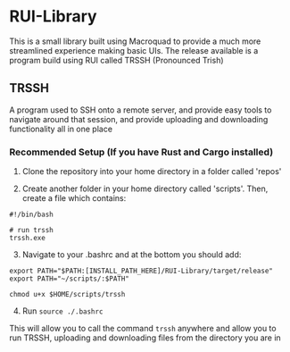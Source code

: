 # RUI-Library

This is a small library built using Macroquad to provide a much more streamlined experience making basic UIs.
The release available is a program build using RUI called TRSSH (Pronounced Trish)


## TRSSH 
A program used to SSH onto a remote server, and provide easy tools to navigate around that session, and provide uploading and downloading functionality all in one place

### Recommended Setup (If you have Rust and Cargo installed)

1) Clone the repository into your home directory in a folder called 'repos'

2) Create another folder in your home directory called 'scripts'. Then, create a file which contains:

```
#!/bin/bash

# run trssh 
trssh.exe
```

3) Navigate to your .bashrc and at the bottom you should add:

```
export PATH="$PATH:[INSTALL_PATH_HERE]/RUI-Library/target/release"
export PATH="~/scripts/:$PATH"

chmod u+x $HOME/scripts/trssh
```

4) Run `source ./.bashrc` 

This will allow you to call the command `trssh` anywhere and allow you to run TRSSH, uploading and downloading files from the directory you are in
